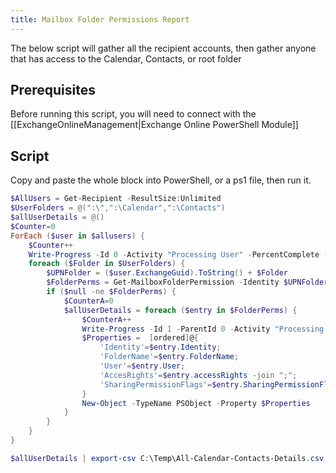 ```yaml
---
title: Mailbox Folder Permissions Report
---
```

The below script will gather all the recipient accounts, then gather anyone that has access to the Calendar, Contacts, or root folder

## Prerequisites

Before running this script, you will need to connect with the [[ExchangeOnlineManagement|Exchange Online PowerShell Module]]
## Script

Copy and paste the whole block into PowerShell, or a ps1 file, then run it.

```PowerShell
$AllUsers = Get-Recipient -ResultSize:Unlimited
$UserFolders = @(":\",":\Calendar",":\Contacts")
$allUserDetails = @()
$Counter=0
ForEach ($user in $allusers) {
    $Counter++
    Write-Progress -Id 0 -Activity "Processing User" -PercentComplete (($Counter / $allusers.count) * 100)
    foreach ($Folder in $UserFolders) {
        $UPNFolder = ($user.ExchangeGuid).ToString() + $Folder
        $FolderPerms = Get-MailboxFolderPermission -Identity $UPNFolder
        if ($null -ne $FolderPerms) {
            $CounterA=0
            $allUserDetails = foreach ($entry in $FolderPerms) {
                $CounterA++
                Write-Progress -Id 1 -ParentId 0 -Activity "Processing Folder" -PercentComplete (($CounterA / $FolderPerms.count) * 100)
                $Properties =  [ordered]@{
                    'Identity'=$entry.Identity;
                    'FolderName'=$entry.FolderName;
                    'User'=$entry.User;
                    'AccesRights'=$entry.accessRights -join ";";
                    'SharingPermissionFlags'=$entry.SharingPermissionFlags
                }
                New-Object -TypeName PSObject -Property $Properties
            }
        }
    }
}

$allUserDetails | export-csv C:\Temp\All-Calendar-Contacts-Details.csv -NoTypeInformation
```
